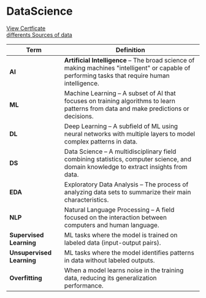 # DataScience 
[View Certficate](https://coursera.org/share/2d5558750afb63c57452fa6d431af4d9)                
[differents Sources of data](https://github.com/samiMazari/DataScience/blob/main/Tools%20for%20Data%20Science/Libraries%2C%20APIs%2C%20Datasets%20and%20Models/Sources%20of%20Datasets.md)

| Term | Definition |
|------|------------|
| **AI** | **Artificial Intelligence** – The broad science of making machines "intelligent" or capable of performing tasks that require human intelligence. |
| **ML** | Machine Learning – A subset of AI that focuses on training algorithms to learn patterns from data and make predictions or decisions. |
| **DL** | Deep Learning – A subfield of ML using neural networks with multiple layers to model complex patterns in data. |
| **DS** | Data Science – A multidisciplinary field combining statistics, computer science, and domain knowledge to extract insights from data. |
| **EDA** | Exploratory Data Analysis – The process of analyzing data sets to summarize their main characteristics. |
| **NLP** | Natural Language Processing – A field focused on the interaction between computers and human language. |
| **Supervised Learning** | ML tasks where the model is trained on labeled data (input-output pairs). |
| **Unsupervised Learning** | ML tasks where the model identifies patterns in data without labeled outputs. |
| **Overfitting** | When a model learns noise in the training data, reducing its generalization performance. |
